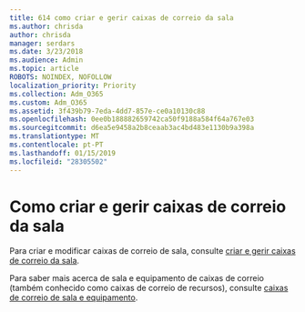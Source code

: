 ```yaml
---
title: 614 como criar e gerir caixas de correio da sala
ms.author: chrisda
author: chrisda
manager: serdars
ms.date: 3/23/2018
ms.audience: Admin
ms.topic: article
ROBOTS: NOINDEX, NOFOLLOW
localization_priority: Priority
ms.collection: Adm_O365
ms.custom: Adm_O365
ms.assetid: 3f439b79-7eda-4dd7-857e-ce0a10130c88
ms.openlocfilehash: 0ee0b188882659742ca50f9188a584f64a767e03
ms.sourcegitcommit: d6ea5e9458a2b8ceaab3ac4bd483e1130b9a398a
ms.translationtype: MT
ms.contentlocale: pt-PT
ms.lasthandoff: 01/15/2019
ms.locfileid: "28305502"
---
```

# <a name="how-to-create-and-manage-room-mailboxes"></a>Como criar e gerir caixas de correio da sala

Para criar e modificar caixas de correio de sala, consulte [criar e gerir caixas de correio da sala](https://technet.microsoft.com/library/jj215781.aspx).
  
Para saber mais acerca de sala e equipamento de caixas de correio (também conhecido como caixas de correio de recursos), consulte [caixas de correio de sala e equipamento](https://support.office.com/article/9f518a6d-1e2c-4d44-93f3-e19013a1552b).
  

